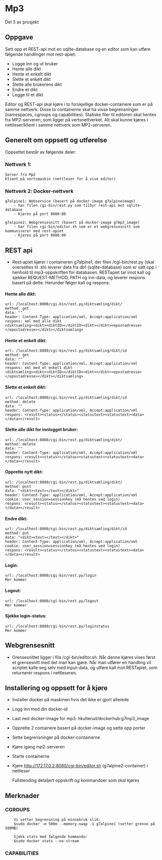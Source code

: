 # Mp3
Del 3 av prosjekt

## Oppgave
Sett opp et REST-api mot en sqlite-database og en editor som kan utføre følgende handlinger mot rest-apiet:
- Logge inn og ut bruker
- Hente alle dikt
- Hente et enkelt dikt
- Slette et enkelt dikt
- Slette alle brukerens dikt
- Endre et dikt
- Legge til et dikt

Editor og REST-api skal kjøre i to forskjellige docker-containere som er på samme nettverk. Disse to containerne skal ha visse begrensninger (namespaces, cgroups og capabilities). Statiske filer til editoren skal hentes fra MP2-serveren, som ligger på vertsnettverket. Alt skal kunne kjøres i nettleser/klient i samme nettverk som MP2-serveren.

## Generelt om oppsett og utførelse
Oppsettet består av følgende deler:

### Nettverk 1:
    Server fra Mp2
    Klient på vertsmaskin (nettleser for å vise editor)

### Nettverk 2: Docker-nettverk
    g7alpine1: Webservice (basert på docker-image g7alpineimage)
        - har filen cgi-bin/rest.py som tilbyr rest-api mot sqlite-database
        - Kjøres på port 8000:80

    g7alpine2: Webgrensesnitt (basert på docker-image g7mp3_image)
        - har filen cgi-bin/editor.sh som er et webgrensesnitt som kommuniserer med rest-apiet
        - Kjøres på port 8080:80

## REST api
- Rest-apiet kjører i containeren g7alpine1, der filen /cgi-bin/rest.py (skal oversettes til .sh) leverer data fra db1 (sqlite-database) som er satt opp i henhold til mp3-oppskriften for databasen. RESTapiet tar imot kall og sjekker REQUEST-METHOD, PATH og inn-data, og leverer respons basert på dette. Herunder følger kall og respons:

#### Hente alle dikt:
    url: /localhost:8000/cgi-bin/rest.py/diktsamling/dikt/
    method: get
    data: ""
    header: Content-Type: application/xml, Accept:application/xml
    respons: xml med alle dikt
    <diktsamling><dikt><diktID></diktID><dikt></dikt><epostadresse></epostadresse></dikt></diktsamling>

#### Hente et enkelt dikt:
    url: /localhost:8000/cgi-bin/rest.py/diktsamling/dikt/id
    method: get
    data: ""
    header: Content-Type: application/xml, Accept:application/xml
    respons: xml med et enkelt dikt
    <diktsamling><dikt><diktID></diktID><dikt></dikt><epostadresse></epostadresse></dikt></diktsamling>

#### Slette et enkelt dikt:
    url: /localhost:8000/cgi-bin/rest.py/diktsamling/dikt/id
    method: delete
    data: ""
    header: Content-Type: application/xml, Accept:application/xml
    respons: <result><status></status><statustext><statustext><data></data></result>

#### Slette alle dikt for innlogget bruker:
    url: /localhost:8000/cgi-bin/rest.py/diktsamling/dikt/
    method: delete
    data: ""
    header: Content-Type: application/xml, Accept:application/xml
    respons: <result><status></status><statustext><statustext><data></data></result>

#### Opprette nytt dikt:
    url: /localhost:8000/cgi-bin/rest.py/diktsamling/dikt/
    method: post
    data: "<dikt><text></text></dikt>"
    header: Content-Type: application/xml, Accept:application/xml
    cookie: user_session=sessionkey (må hentes ved login)
    respons: <result><status></status><statustext><statustext><data></data></result>

#### Endre dikt:
    url: /localhost:8000/cgi-bin/rest.py/diktsamling/dikt/id
    method: put
    data: "<dikt><text></text></dikt>"
    header: Content-Type: application/xml, Accept:application/xml
    cookie: user_session=sessionkey (må hentes ved login)
    respons: <result><status></status><statustext><statustext><data></data></result>

#### Login:
    url: /localhost:8000/cgi-bin/rest.py/login
    Mer kommer

#### Logout:
    url: /localhost:8000/cgi-bin/rest.py/logout
    Mer kommer

#### Sjekke login-status:
    url: /localhost:8000/cgi-bin/rest.py/loginstatus
    Mer kommer


## Webgrensesnitt
- Grensesnittet ligger i fila /cgi-bin/editor.sh. Når denne kjøres vises først et grensesnitt med det man kan gjøre. Når man utfører en handling vil scriptet kalle seg selv med input-data, og utføre kall mot RESTapiet, som returnerer respons i nettleseren.

## Installering og oppsett for å kjøre
- Installer docker på maskinen hvis det ikke er gjort allerede
- Logg inn med din docker-id
- Last ned docker-image for mp3: hkulterud/dockerhub:g7mp3_image
- Opprette 2 containere basert på docker-image og sette opp porter
- Sette begrensninger på docker-containerne
- Kjøre igang mp2-serveren
- Starte containerne
- Kjøre http://172.17.0.2:8080/cgi-bin/editor.sh (g7alpine2-container) i nettleser

    Fullstending detaljert oppskrift og kommandoer som skal kjøres

## Merknader
### CGROUPS
        Vi setter begrensning på minnebruk slik:
        $sudo docker -m 500m --memory-swap -1 g7alpine1 (setter grense på 500MB)
        
        Sjekk stats med følgende kommando:
        $sudo docker stats --no-stream

### CAPABILITIES